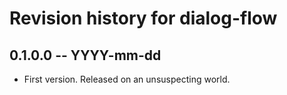 # Revision history for dialog-flow

## 0.1.0.0 -- YYYY-mm-dd

* First version. Released on an unsuspecting world.
